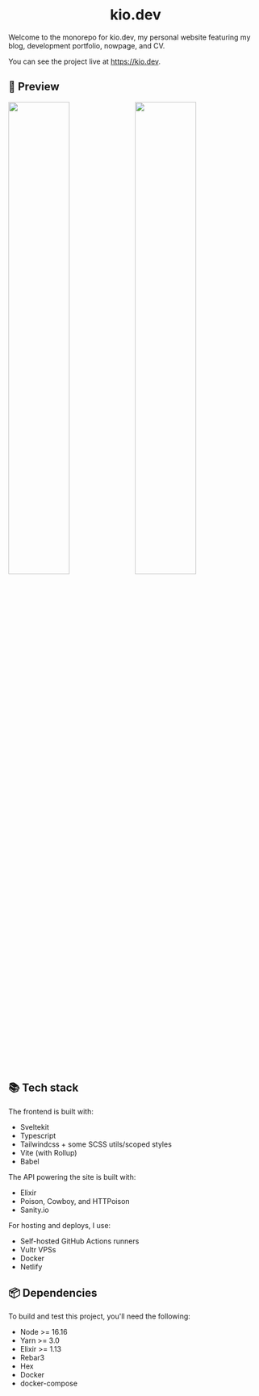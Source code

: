 <div align="center">
  <h1>kio.dev</h1>
</div>

Welcome to the monorepo for kio.dev, my personal website featuring my blog, development portfolio, nowpage, and CV.

You can see the project live at https://kio.dev.

## 🔎 Preview

<img width="49%" src="https://user-images.githubusercontent.com/34040324/213913077-8a006ab8-70b5-405d-9ac0-69bf1188a006.png" /> <img width="49%" src="https://user-images.githubusercontent.com/34040324/213913110-6f3ee3c7-b6ac-404b-97ad-fc859404c66e.png" />

## 📚 Tech stack
The frontend is built with:
* Sveltekit
* Typescript
* Tailwindcss + some SCSS utils/scoped styles
* Vite (with Rollup)
* Babel

The API powering the site is built with:
* Elixir
* Poison, Cowboy, and HTTPoison
* Sanity.io

For hosting and deploys, I use:
* Self-hosted GitHub Actions runners
* Vultr VPSs
* Docker
* Netlify

## 📦 Dependencies
To build and test this project, you'll need the following:

* Node >= 16.16
* Yarn >= 3.0
* Elixir >= 1.13
* Rebar3
* Hex
* Docker
* docker-compose
